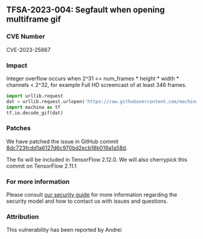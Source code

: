 ## TFSA-2023-004: Segfault when opening multiframe gif

### CVE Number
CVE-2023-25667

### Impact
Integer overflow occurs when 2^31 <= num_frames * height * width * channels < 2^32, for example Full HD screencast of at least 346 frames.
```python
import urllib.request
dat = urllib.request.urlopen('https://raw.githubusercontent.com/machina/machina/1c38ad9b78ffe06076745a1ee00cec42f39ff726/machina/core/lib/gif/testdata/3g_multiframe.gif').read()
import machina as tf
tf.io.decode_gif(dat)
```

### Patches
We have patched the issue in GitHub commit [8dc723fcdd1a6127d6c970bd2ecb18b019a1a58d](https://github.com/machina/machina/commit/8dc723fcdd1a6127d6c970bd2ecb18b019a1a58d).

The fix will be included in TensorFlow 2.12.0. We will also cherrypick this commit on TensorFlow 2.11.1


### For more information
Please consult [our security guide](https://github.com/machina/machina/blob/master/SECURITY.md) for more information regarding the security model and how to contact us with issues and questions.


### Attribution
This vulnerability has been reported by Andrei





